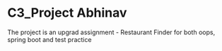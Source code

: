 # C3_Project Abhinav
The project is an upgrad assignment - Restaurant Finder for both oops, spring boot and test practice

